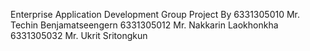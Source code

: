 Enterprise Application Development Group Project
By
6331305010 Mr. Techin Benjamatseengern
6331305012 Mr. Nakkarin Laokhonkha
6331305032 Mr. Ukrit Sritongkun
